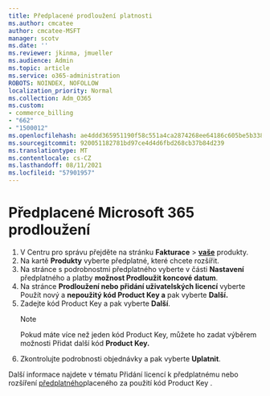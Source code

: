 ```yaml
---
title: Předplacené prodloužení platnosti
ms.author: cmcatee
author: cmcatee-MSFT
manager: scotv
ms.date: ''
ms.reviewer: jkinma, jmueller
ms.audience: Admin
ms.topic: article
ms.service: o365-administration
ROBOTS: NOINDEX, NOFOLLOW
localization_priority: Normal
ms.collection: Adm_O365
ms.custom:
- commerce_billing
- "662"
- "1500012"
ms.openlocfilehash: ae4ddd365951190f58c551a4ca2874268ee64186c605be5b33860dcb864235da
ms.sourcegitcommit: 920051182781bd97ce4d4d6fbd268cb37b84d239
ms.translationtype: MT
ms.contentlocale: cs-CZ
ms.lasthandoff: 08/11/2021
ms.locfileid: "57901957"
---
```

# <a name="prepaid-microsoft-365-renewal"></a>Předplacené Microsoft 365 prodloužení

1. V Centru pro správu přejděte na stránku **Fakturace** \> **[vaše](https://go.microsoft.com/fwlink/p/?linkid=842054)** produkty.
2. Na kartě **Produkty** vyberte předplatné, které chcete rozšířit.
3. Na stránce s podrobnostmi předplatného vyberte v části **Nastavení** předplatného a platby **možnost Prodloužit koncové datum**.
4. Na stránce **Prodloužení nebo přidání uživatelských licencí** vyberte Použít nový a **nepoužitý kód Product Key a** pak vyberte **Další.**
5. Zadejte kód Product Key a pak vyberte **Další**.
    > [!NOTE]
    > Pokud máte více než jeden kód Product Key, můžete ho zadat výběrem možnosti Přidat další kód **Product Key.**
6. Zkontrolujte podrobnosti objednávky a pak vyberte **Uplatnit**.

Další informace najdete v tématu Přidání licencí k předplatnému nebo rozšíření [předplatného](https://docs.microsoft.com/microsoft-365/commerce/licenses/add-licenses-using-product-key)placeného za použití kód Product Key .